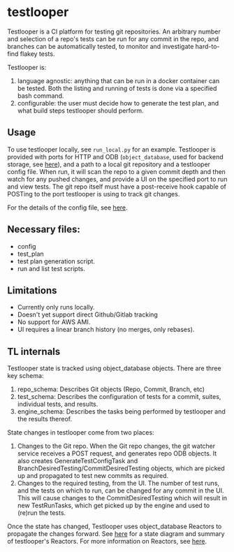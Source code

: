 # testlooper

Testlooper is a CI platform for testing git repositories. An arbitrary number and selection of
a repo's tests can be run for any commit in the repo, and branches can be automatically tested, to
monitor and investigate hard-to-find flakey tests.

Testlooper is:

1. language agnostic: anything that can be run in a docker container can be tested. Both the listing
   and running of tests is done via a specified bash command.
2. configurable: the user must decide how to generate the test plan, and what build steps testlooper
   should perform.



## Usage
To use testlooper locally, see `run_local.py` for an example. Testlooper is provided with ports for
HTTP and ODB (`object_database`, used for backend storage, see [here](https://github.com/APrioriInvestments/object_database)),
and a path to a local git repository and a testlooper config file. When run, it will scan the repo
to a given commit depth and then watch for any pushed changes, and provide a UI on the specified
port to run and view tests. The git repo itself must have a post-receive hook capable of POSTing to
the port testlooper is using to track git changes.


For the details of the config file, see [here](./docs/specs/Repo_Configuration_Spec.md).


## Necessary files:

- config
- test\_plan
- test plan generation script.
- run and list test scripts.


## Limitations
- Currently only runs locally.
- Doesn't yet support direct Github/Gitlab tracking
- No support for AWS AMI.
- UI requires a linear branch history (no merges, only rebases).

## TL internals

Testlooper state is tracked using object\_database objects. There are three key schema:
1. repo\_schema: Describes Git objects (Repo, Commit, Branch, etc)
2. test\_schema: Describes the configuration of tests for a commit, suites, individual tests,
    and results.
3. engine\_schema: Describes the tasks being performed by testlooper and the results thereof.


State changes in testlooper come from two places:

1. Changes to the Git repo. When the Git repo changes, the git watcher service receives a POST
   request, and generates repo ODB objects. It also creates GenerateTestConfigTask and 
   BranchDesiredTesting/CommitDesiredTesting objects, which are picked up and propagated to 
   test new commits as required.
2. Changes to the required testing, from the UI. The number of test runs, and the tests on which to
   run, can be changed for any commit in the UI. This will cause changes to the CommitDesiredTesting
   which will result in new TestRunTasks, which get picked up by the engine and used to (re)run the tests.

Once the state has changed, Testlooper uses object\_database Reactors to propagate the changes
forward. See [here](./docs/reactors.md) for a state diagram and summary of testlooper's Reactors.
For more information on Reactors, see [here](https://github.com/APrioriInvestments/object_database/blob/dev/object_database/reactor.py).
